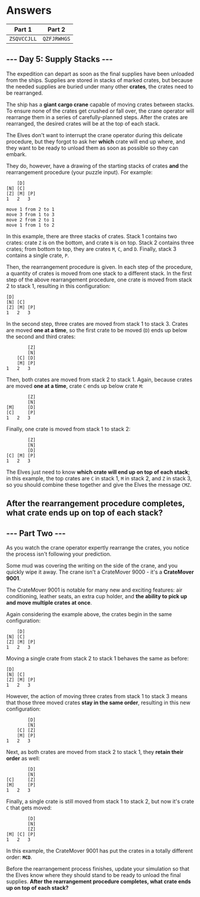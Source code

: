 # Answers

| Part 1      | Part 2      |
| ----------- | ----------- |
| `ZSQVCCJLL` | `QZFJRWHGS` |

## --- Day 5: Supply Stacks ---

The expedition can depart as soon as the final supplies have been unloaded from the ships. Supplies are stored in stacks of marked crates, but because the needed supplies are buried under many other __crates__, the crates need to be rearranged.

The ship has a __giant cargo crane__ capable of moving crates between stacks. To ensure none of the crates get crushed or fall over, the crane operator will rearrange them in a series of carefully-planned steps. After the crates are rearranged, the desired crates will be at the top of each stack.

The Elves don't want to interrupt the crane operator during this delicate procedure, but they forgot to ask her __which__ crate will end up where, and they want to be ready to unload them as soon as possible so they can embark.

They do, however, have a drawing of the starting stacks of crates __and__ the rearrangement procedure (your puzzle input). For example:

        [D]    
    [N] [C]    
    [Z] [M] [P]
    1   2   3 

    move 1 from 2 to 1
    move 3 from 1 to 3
    move 2 from 2 to 1
    move 1 from 1 to 2

In this example, there are three stacks of crates. Stack 1 contains two crates: crate `Z` is on the bottom, and crate `N` is on top. Stack 2 contains three crates; from bottom to top, they are crates `M`, `C`, and `D`. Finally, stack 3 contains a single crate, `P`.

Then, the rearrangement procedure is given. In each step of the procedure, a quantity of crates is moved from one stack to a different stack. In the first step of the above rearrangement procedure, one crate is moved from stack 2 to stack 1, resulting in this configuration:

    [D]        
    [N] [C]    
    [Z] [M] [P]
    1   2   3 

In the second step, three crates are moved from stack 1 to stack 3. Crates are moved __one at a time__, so the first crate to be moved (`D`) ends up below the second and third crates:

            [Z]
            [N]
        [C] [D]
        [M] [P]
    1   2   3

Then, both crates are moved from stack 2 to stack 1. Again, because crates are moved __one at a time__, crate `C` ends up below crate `M`:

            [Z]
            [N]
    [M]     [D]
    [C]     [P]
    1   2   3

Finally, one crate is moved from stack 1 to stack 2:

            [Z]
            [N]
            [D]
    [C] [M] [P]
    1   2   3

The Elves just need to know __which crate will end up on top of each stack__; in this example, the top crates are `C` in stack 1, `M` in stack 2, and `Z` in stack 3, so you should combine these together and give the Elves the message `CMZ`.

__After the rearrangement procedure completes, what crate ends up on top of each stack?__
-----------------

## --- Part Two ---

As you watch the crane operator expertly rearrange the crates, you notice the process isn't following your prediction.

Some mud was covering the writing on the side of the crane, and you quickly wipe it away. The crane isn't a CrateMover 9000 - it's a __CrateMover 9001__.

The CrateMover 9001 is notable for many new and exciting features: air conditioning, leather seats, an extra cup holder, and __the ability to pick up and move multiple crates at once__.

Again considering the example above, the crates begin in the same configuration:

        [D]    
    [N] [C]    
    [Z] [M] [P]
    1   2   3 

Moving a single crate from stack 2 to stack 1 behaves the same as before:

    [D]        
    [N] [C]    
    [Z] [M] [P]
    1   2   3 

However, the action of moving three crates from stack 1 to stack 3 means that those three moved crates __stay in the same order__, resulting in this new configuration:

            [D]
            [N]
        [C] [Z]
        [M] [P]
    1   2   3

Next, as both crates are moved from stack 2 to stack 1, they __retain their order__ as well:

            [D]
            [N]
    [C]     [Z]
    [M]     [P]
    1   2   3

Finally, a single crate is still moved from stack 1 to stack 2, but now it's crate `C` that gets moved:

            [D]
            [N]
            [Z]
    [M] [C] [P]
    1   2   3

In this example, the CrateMover 9001 has put the crates in a totally different order: __`MCD`__.

Before the rearrangement process finishes, update your simulation so that the Elves know where they should stand to be ready to unload the final supplies. __After the rearrangement procedure completes, what crate ends up on top of each stack?__